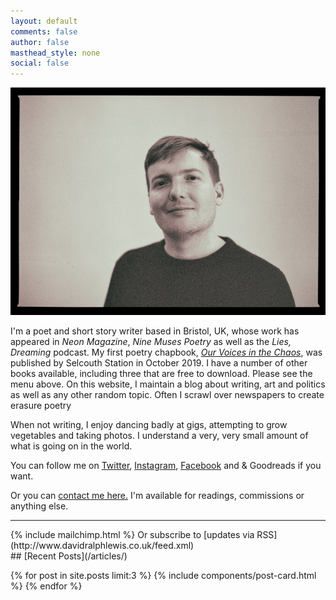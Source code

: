 ```yaml
---
layout: default
comments: false
author: false
masthead_style: none
social: false
---
```

 <img src="/assets/images/site/me.jpg" alt="Photo taken by Sam Cavender @samsnapsalot" class="responsive">

I'm a poet and short story writer based in Bristol, UK, whose work has appeared in *Neon Magazine*, *Nine Muses Poetry* as well as the *Lies, Dreaming* podcast. My first poetry chapbook, *[Our Voices in the Chaos](/ourvoicesinthechaos/)*, was published by Selcouth Station in October 2019. I have a number of other books available, including three that are free to download. Please see the menu above. On this website, I maintain a blog about writing, art and politics as well as any other random topic. Often I scrawl over newspapers to create erasure poetry

When not writing, I enjoy dancing badly at gigs, attempting to grow vegetables and taking photos. I understand a very, very small amount of what is going on in the world.

You can follow me on <a href="https://twitter.com/davidralphlewis" rel="me">Twitter</a>, [Instagram](https://www.instagram.com/davidralphlewis), [Facebook](https://www.facebook.com/davidralphlewis) and & Goodreads if you want.

Or you can <a href="mailto:contact@davidralphlewis.co.uk" rel="me">contact me here.</a> I'm available for readings, commissions or anything else.

<hr>
{% include mailchimp.html %}
Or subscribe to [updates via RSS](http://www.davidralphlewis.co.uk/feed.xml)
<br />
## [Recent Posts](/articles/)

{% for post in site.posts limit:3 %}
{% include components/post-card.html %}
{% endfor %}
<br >
